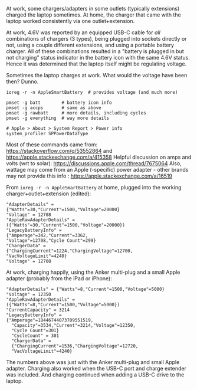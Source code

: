 At work, some chargers/adapters in some outlets (typically extensions) charged the laptop sometimes. At home, the charger that came with the laptop worked consistently via one outlet+extension.

At work, 4.6V was reported by an equipped USB-C cable for *all* combinations of chargers (3 types), being plugged into sockets directly or not, using a couple different extensions, and using a portable battery charger. All of these combinations resulted in a "battery is plugged in but not charging" status indicator in the battery icon with the same 4.6V status. Hence it was determined that the laptop itself might be regulating voltage.

Sometimes the laptop charges at work. What would the voltage have been then? Dunno.

	ioreg -r -n AppleSmartBattery  # provides voltage (and much more)
	
	pmset -g batt        # battery icon info
	pmset -g accps       # same as above
	pmset -g rawbatt     # more details, including cycles
	pmset -g everything  # way more details
	
	# Apple > About > System Report > Power info
	system_profiler SPPowerDataType

Most of these commands came from: https://stackoverflow.com/q/53552864 and https://apple.stackexchange.com/a/415358
Helpful discussion on amps and volts (wrt to solar): https://discussions.apple.com/thread/7675064
Also, wattage may come from an Apple (-specific) power adapter - other brands may not provide this info : https://apple.stackexchange.com/a/16519

From `ioreg -r -n AppleSmartBattery` at home, plugged into the working charger+outlet+extension (edited):

	"AdapterDetails" =
    {"Watts"=30,"Current"=1500,"Voltage"=20000}
    "Voltage" = 12708
    "AppleRawAdapterDetails" =
    ({"Watts"=30,"Current"=1500,"Voltage"=20000})
    "LegacyBatteryInfo" =
    {"Amperage"=342,"Current"=3362,
    "Voltage"=12708,"Cycle Count"=299}
    "ChargerData" =
    {"ChargingCurrent"=1224,"ChargingVoltage"=12700,
    "VacVoltageLimit"=4240}
	"Voltage" = 12708

At work, charging happily, using the Anker multi-plug and a small Apple adapter (probably from the iPad or iPhone):

	"AdapterDetails" = {"Watts"=8,"Current"=1500,"Voltage"=5000}
    "Voltage" = 12350
    "AppleRawAdapterDetails" =
    ({"Watts"=8,"Current"=1500,"Voltage"=5000})
    "CurrentCapacity" = 3214
    "LegacyBatteryInfo" =
    {"Amperage"=18446744073709551519,
      "Capacity"=3534,"Current"=3214,"Voltage"=12350,
      "Cycle Count"=301}
      "CycleCount" = 301
      "ChargerData" =
      {"ChargingCurrent"=1536,"ChargingVoltage"=12720,
      "VacVoltageLimit"=4240}
The numbers above was just with the Anker multi-plug and small Apple adapter. Charging also worked when the USB-C port and charge extender was included. And charging continued when adding a USB-C drive to the laptop.